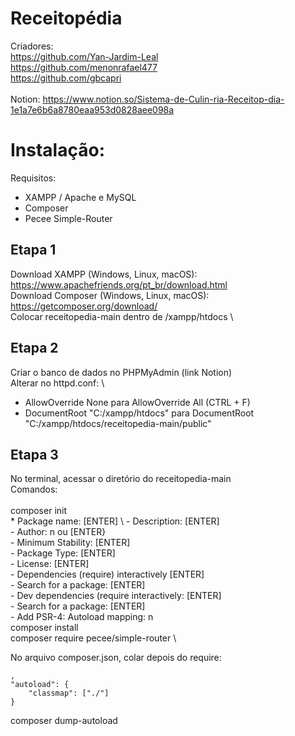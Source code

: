 # Receitopédia

Criadores:<br>
https://github.com/Yan-Jardim-Leal<br>
https://github.com/menonrafael477 <br>
https://github.com/gbcapri<br><br>
Notion: https://www.notion.so/Sistema-de-Culin-ria-Receitop-dia-1e1a7e6b6a8780eaa953d0828aee098a

# Instalação:

Requisitos:
  - XAMPP / Apache e MySQL
  - Composer
  - Pecee Simple-Router

## Etapa 1
 
Download XAMPP (Windows, Linux, macOS): https://www.apachefriends.org/pt_br/download.html \
Download Composer (Windows, Linux, macOS): https://getcomposer.org/download/ \
Colocar receitopedia-main dentro de /xampp/htdocs \

## Etapa 2

Criar o banco de dados no PHPMyAdmin (link Notion) \
Alterar no httpd.conf: \
  - AllowOverride None para AllowOverride All (CTRL + F)
  - DocumentRoot "C:/xampp/htdocs" para DocumentRoot "C:/xampp/htdocs/receitopedia-main/public"

## Etapa 3

No terminal, acessar o diretório do receitopedia-main \
Comandos: <br><br>
  composer init \
    * Package name: [ENTER] \ 
    - Description: [ENTER] \
    - Author: n ou [ENTER} \
    - Minimum Stability: [ENTER] \
    - Package Type: [ENTER] \
    - License: [ENTER] \
    - Dependencies (require) interactively [ENTER] \
    - Search for a package: [ENTER] \
    - Dev dependencies (require interactively: [ENTER] \
    - Search for a package: [ENTER] \
    - Add PSR-4: Autoload mapping: n \
  composer install \
  composer require pecee/simple-router \

No arquivo composer.json, colar depois do require:

    ,
    "autoload": {
        "classmap": ["./"]
    }

composer dump-autoload




    
